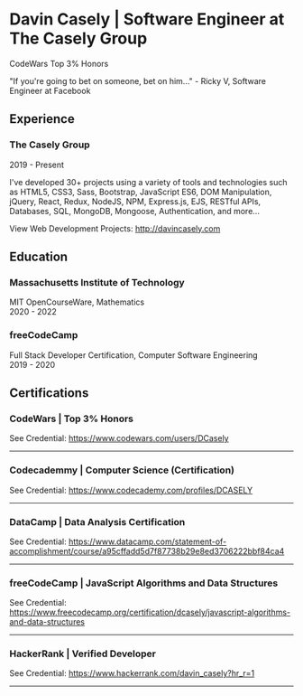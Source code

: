 # Davin Casely | Software Engineer at The Casely Group

CodeWars Top 3% Honors

"If you're going to bet on someone, bet on him..." - Ricky V, Software Engineer at Facebook

## Experience

### The Casely Group

2019 - Present

I've developed 30+ projects using a variety of tools and technologies such as HTML5, CSS3, Sass, Bootstrap, JavaScript ES6, DOM Manipulation, jQuery, React, Redux, NodeJS, NPM, Express.js, EJS, RESTful APIs, Databases, SQL, MongoDB, Mongoose, Authentication, and more...

View Web Development Projects: http://davincasely.com

## Education

### Massachusetts Institute of Technology

MIT OpenCourseWare, Mathematics  
2020 - 2022

### freeCodeCamp

Full Stack Developer Certification, Computer Software Engineering  
2019 - 2020

## Certifications

### CodeWars | Top 3% Honors

See Credential: https://www.codewars.com/users/DCasely

---

### Codecademmy | Computer Science (Certification)

See Credential: https://www.codecademy.com/profiles/DCASELY

---

### DataCamp | Data Analysis Certification

See Credential: https://www.datacamp.com/statement-of-accomplishment/course/a95cffadd5d7f87738b29e8ed3706222bbf84ca4

---

### freeCodeCamp | JavaScript Algorithms and Data Structures

See Credential: https://www.freecodecamp.org/certification/dcasely/javascript-algorithms-and-data-structures

---

### HackerRank | Verified Developer

See Credential: https://www.hackerrank.com/davin_casely?hr_r=1

---
